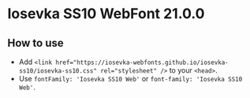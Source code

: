 # Iosevka SS10 WebFont 21.0.0

## How to use

- Add `<link href="https://iosevka-webfonts.github.io/iosevka-ss10/iosevka-ss10.css" rel="stylesheet" />` to your `<head>`.
- Use `fontFamily: 'Iosevka SS10 Web'` or `font-family: 'Iosevka SS10 Web'`.
